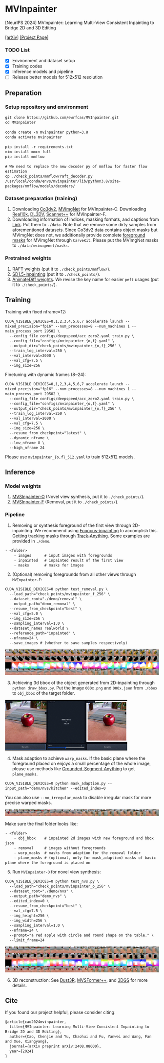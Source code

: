 # MVInpainter
[NeurIPS 2024] MVInpainter: Learning Multi-View Consistent Inpainting to Bridge 2D and 3D Editing

[[arXiv]](https://arxiv.org/pdf/2408.08000) [[Project Page]](https://ewrfcas.github.io/MVInpainter/)

### TODO List
- [x] Environment and dataset setup
- [x] Training codes
- [x] Inference models and pipeline
- [ ] Release better models for 512x512 resolution

## Preparation

### Setup repository and environment
```
git clone https://github.com/ewrfcas/MVInpainter.git
cd MVInpainter

conda create -n mvinpainter python=3.8
conda activate mvinpainter

pip install -r requirements.txt
mim install mmcv-full
pip install mmflow

# We need to replace the new decoder py of mmflow for faster flow estimation
cp ./check_points/mmflow/raft_decoder.py /usr/local/conda/envs/mvinpainter/lib/python3.8/site-packages/mmflow/models/decoders/
```

### Dataset preparation (training)
1. Downloading [Co3dv2](https://github.com/facebookresearch/co3d), [MVImgNet](https://github.com/GAP-LAB-CUHK-SZ/MVImgNet) for MVInpainter-O.
Downloading [Real10k](https://google.github.io/realestate10k/download.html), [DL3DV](https://github.com/DL3DV-10K/Dataset), [Scannet++](https://kaldir.vc.in.tum.de/scannetpp) for MVInpainter-F.
2. Downloading information of indices, masking formats, and captions from [Link](https://huggingface.co/ewrfcas/MVInpainter/resolve/main/data.zip?download=true). Put them to `./data`. 
Note that we remove some dirty samples from aforementioned datasets. Since Co3dv2 data contains object masks but MVImgNet does not, we additionally provide complete [foreground masks](https://huggingface.co/ewrfcas/MVInpainter/resolve/main/mvimagenet_masks.zip?download=true) for MVImgNet through `CarveKit`. Please put the MVImgNet masks to `./data/mvimagenet/masks`.

### Pretrained weights
1. [RAFT weights](https://huggingface.co/ewrfcas/MVInpainter/resolve/main/raft_8x2_100k_mixed_368x768.pth?download=true) (put it to `./check_points/mmflow/`).
2. [SD1.5-inpainting](https://huggingface.co/ewrfcas/MVInpainter/resolve/main/models--runwayml--stable-diffusion-inpainting.zip?download=true)  (put it to `./check_points/`).
3. [AnimateDiff weights](https://huggingface.co/ewrfcas/MVInpainter/resolve/main/AnimateDiff.zip?download=true). We revise the key name for easier `peft` usages (put it to `./check_points/`).

## Training

Training with fixed nframe=12:
```
CUDA_VISIBLE_DEVICES=0,1,2,3,4,5,6,7 accelerate launch --mixed_precision="fp16" --num_processes=8 --num_machines 1 --main_process_port 29502 \
  --config_file configs/deepspeed/acc_zero2.yaml train.py \
  --config_file="configs/mvinpainter_{o,f}.yaml" \
  --output_dir="check_points/mvinpainter_{o,f}_256" \
  --train_log_interval=250 \
  --val_interval=2000 \
  --val_cfg=7.5 \
  --img_size=256
```

Finetuning with dynamic frames (8~24):
```
CUDA_VISIBLE_DEVICES=0,1,2,3,4,5,6,7 accelerate launch --mixed_precision="fp16" --num_processes=8 --num_machines 1 --main_process_port 29502 \
  --config_file configs/deepspeed/acc_zero2.yaml train.py \
  --config_file="configs/mvinpainter_{o,f}.yaml" \
  --output_dir="check_points/mvinpainter_{o,f}_256" \
  --train_log_interval=250 \
  --val_interval=2000 \
  --val_cfg=7.5 \
  --img_size=256 \
  --resume_from_checkpoint="latest" \
  --dynamic_nframe \
  --low_nframe 8 \
  --high_nframe 24
```
Please use `mvinpainter_{o,f}_512.yaml` to train 512x512 models.

## Inference

### Model weights
1. [MVSInpainter-O](https://huggingface.co/ewrfcas/MVInpainter/resolve/main/mvinpainter_o_256.zip?download=true) (Novel view synthesis, put it to `./check_points/`).
2. [MVSInpainter-F](https://huggingface.co/ewrfcas/MVInpainter/resolve/main/mvinpainter_f_256.zip?download=true) (Removal, put it to `./check_points/`).

### Pipeline

1. Removing or synthesis foreground of the first view through 2D-inpainting. We recommend using [Fooocus-inpainting](https://github.com/lllyasviel/Fooocus) to accomplish this. Getting tracking masks through [Track-Anything](https://github.com/gaomingqi/Track-Anything). 
Some examples are provided in `./demo`.
```
- <folder>
    - images      # input images with foregrounds
    - inpainted   # inpainted result of the first view
    - masks       # masks for images
```
2. (Optional) removing foregrounds from all other views through `MVInpainter-F`:
```
CUDA_VISIBLE_DEVICES=0 python test_removal.py \
  --load_path="check_points/mvinpainter_f_256" \
  --dataset_root="./demo/removal" \
  --output_path="demo_removal" \
  --resume_from_checkpoint="best" \
  --val_cfg=5.0 \
  --img_size=256 \
  --sampling_interval=1.0 \
  --dataset_names realworld \
  --reference_path="inpainted" \
  --nframe=24 \
  --save_images # (whether to save samples respectively)
```
![removal](assets/kitchen_DSCF0676_removal_seq_0.jpg)

3. Achieving 3d bbox of the object generated from 2D-inpainting through `python draw_bbox.py`. Put the image `000x.png` and `000x.json` from `./bbox` to `obj_bbox` of the target folder.

![draw_bbox_demo](assets/draw_bbox.gif)

4. Mask adaption to achieve `warp_masks`. If the basic plane where the foreground placed on enjoys a small percentage of the whole image, please use methods like [Grounded-Segment-Anything](https://github.com/IDEA-Research/Grounded-Segment-Anything) to get `plane_masks`.
```
CUDA_VISIBLE_DEVICES=0 python mask_adaption.py --input_path="demo/nvs/kitchen" --edited_index=0
``` 
You can also use `--no_irregular_mask` to disable irregular mask for more precise warped masks.

![warp_bbox](assets/0000_bbox.jpg)

Make sure the final folder looks like:
```
- <folder>
    - obj_bbox    # inpainted 2d images with new foreground and bbox json
    - removal     # images without foregrounds
    - warp_masks  # masks from adaption for the removal folder
    - plane_masks # (optional, only for mask_adaption) masks of basic plane where the foreground is placed on
```

5. Run `MVInpainter-O` for novel view synthesis:
```
CUDA_VISIBLE_DEVICES=0 python test_nvs.py \
  --load_path="check_points/mvinpainter_o_256" \
  --dataset_root="./demo/nvs" \
  --output_path="demo_nvs" \
  --edited_index=0 \
  --resume_from_checkpoint="best" \
  --val_cfg=7.5 \
  --img_height=256 \
  --img_width=256 \
  --sampling_interval=1.0 \
  --nframe=24 \
  --prompt="a red apple with circle and round shape on the table." \
  --limit_frame=24
```
![nvs_result](assets/kitchen_0000_seq_0.jpg)

6. 3D reconstruction: See [Dust3R](https://github.com/naver/dust3r), [MVSFormer++](https://github.com/maybeLx/MVSFormerPlusPlus), and [3DGS](https://github.com/graphdeco-inria/gaussian-splatting) for more details.


## Cite
If you found our project helpful, please consider citing:

```
@article{cao2024mvinpainter,
  title={MVInpainter: Learning Multi-View Consistent Inpainting to Bridge 2D and 3D Editing},
  author={Cao, Chenjie and Yu, Chaohui and Fu, Yanwei and Wang, Fan and Xue, Xiangyang},
  journal={arXiv preprint arXiv:2408.08000},
  year={2024}
}
```